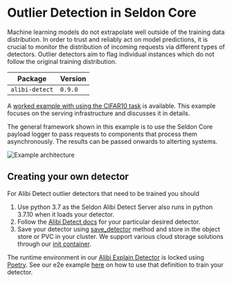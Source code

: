 # Outlier Detection in Seldon Core

Machine learning models do not extrapolate well outside of the training data distribution. In order to trust and reliably act on model predictions, it is crucial to monitor the distribution of incoming requests via different types of detectors. Outlier detectors aim to flag individual instances which do not follow the original training distribution.


| Package | Version |
| ------ | ----- |
| `alibi-detect` | `0.9.0` |


A [worked example with using the CIFAR10 task](../examples/outlier_cifar10.html) is available. This example focuses on the serving infrastructure and discusses it in details.

The general framework shown in this example is to use the Seldon Core payload logger to pass requests to components that process them asynchronously. The results can be passed onwards to alterting systems.

![Example architecture](analytics.png)



## Creating your own detector

For Alibi Detect outlier detectors that need to be trained you should

 1. Use python 3.7 as the Seldon Alibi Detect Server also runs in python 3.7.10 when it loads your detector.
 1. Follow the [Alibi Detect docs](https://docs.seldon.io/projects/alibi-detect/en/stable/) for your particular desired detector.
 1. Save your detector using [save_detector](https://docs.seldon.io/projects/alibi-detect/en/stable/overview/saving.html) method and store in the object store or PVC in your cluster. We support various cloud storage solutions through our [init container](../servers/overview.html).

The runtime environment in our [Alibi Explain Detector](https://github.com/SeldonIO/seldon-core/tree/master/components/alibi-detect-server) is locked using [Poetry](https://python-poetry.org/). See our e2e example [here](../examples/cifar10_od_poetry.html) on how to use that definition to train your detector.
